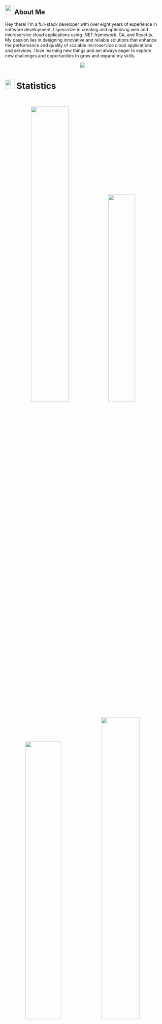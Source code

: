 ## <img src="https://user-images.githubusercontent.com/82110564/189553856-2e7f8f30-80b4-484f-bfaa-9e5eb10f24e5.gif" width="30">About Me

Hey there! I'm a full-stack developer with over eight years of experience in software development. I specialize in creating and optimizing web and microservice cloud applications using .NET framework, C#, and React.js. My passion lies in designing innovative and reliable solutions that enhance the performance and quality of scalable microservice cloud applications and services. I love learning new things and am always eager to explore new challenges and opportunities to grow and expand my skills.
<p align="center">
  <a href="https://github.com/hdSedighi/readme-typing-svg"><img src="https://readme-typing-svg.herokuapp.com?lines=Hi there!;I+love+Programming;I+love+React+,+.NET+Core;I+love+learning.;I+love+spreading+knowledge.;&center=true&width=500&height=50"></a>
</p>
<!-- <p align="center">Contact me:</p>
<p>
<div align="center">
<a href="https://www.linkedin.com/in/hoda--sedighi/">
    <img src="https://img.shields.io/badge/LinkedIn-blue?style=for-the-badge&logo=linkedin&logoColor=white" alt="LinkedIn Badge"/>
</a>
<a href="https://medium.com/@hoda_sedighi">
    <img src="https://img.shields.io/badge/Medium-12100E?style=for-the-badge&logo=medium&logoColor=white&link=https://medium.com/@hoda_sedighi" alt="Medium Badge"/>
</a>
</div>
</p> -->

# <img src="https://media4.giphy.com/media/MIGbtLZoVjbl0bYbAd/giphy.gif?cid=ecf05e472t2h0i8d7dcjaoau9iqtchhr899hxmpxzzgc7lyw&rid=giphy.gif" width="30"> Statistics

<br/>
<p align="center">
<!--      <img width="49.5%" src="https://github-readme-stats.vercel.app/api?username=hdsedighi&show_icons=true&include_all_commits=true&theme=radical&hide_border=true"> -->
    <img width="49.5%" src="https://github-readme-streak-stats.herokuapp.com/?user=hdsedighi&theme=radical">	
   <img width="41.5%"  src="https://github-readme-stats.vercel.app/api/top-langs/?username=hdsedighi&theme=jolly&hide_border=true&include_all_commits=true&count_private=true&layout=compact">
</p>
<br>

<!--  [![Hd's github activity graph](https://github-readme-activity-graph.vercel.app/graph?username=hdsedighi&theme=react)](https://github.com/hdsedighi/github-readme-activity-graph) -->
<p align="center">
    <a href="https://leetcode.com/u/hdsedighi/"><img width="48%" src="https://leetcode.card.workers.dev/hdsedighi?theme=dark&font=baloo&extension=null&border=2&border_radius=8"></a>
    <a href="https://github.com/hdsedighi"><img width="50%" src="https://github-readme-stats.vercel.app/api/top-langs/?username=hdsedighi&theme=dark&hide=html,css,cmake&layout=compact&langs_count=5&bg_color=101010&hide_title=true"></a>
</p> 

## 🏆 GitHub Trophies
<!--      ![](https://github-trophies.vercel.app/?username=hdsedighi&&rank=S,AA,SSS,SS,SECRET)  -->
![](https://github-profile-trophy.vercel.app/?username=hdsedighi&theme=dracula&no-frame=false&no-bg=false&margin-w=4&&rank=S,AA,A,AAA,SSS,SS,SECRET)

